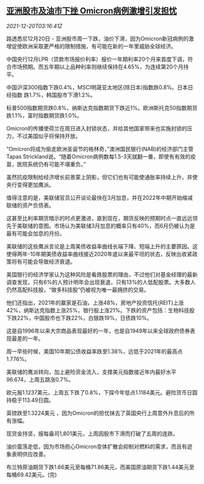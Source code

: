 <!--1639971062000-->
[亚洲股市及油市下挫 Omicron病例激增引发担忧](https://cn.reuters.com/article/global-market-asia-stocks-omicron-1220-idCNKBS2IZ071)
------

<div><i>2021-12-20T03:16:41Z</i></div><p>路透悉尼12月20日 - 亚洲股市周一下跌，油价下滑，因为Omicron新冠病例的激增促使欧洲采取更严格的限制措施，有可能在新的一年里威胁全球经济。</p><p>中国央行12月LPR（贷款市场报价利率）报价一年期利率20个月来首度下调，符合市场预期。而五年期以上品种利率则继续保持在4.65%，为连续第20个月持平。</p><p>中国沪深300指数下跌0.4%，MSCI明晟亚太地区(除日本)指数跌0.8%。日本日经指数 跌1.7%，韩国股市下滑1.2%。</p><p>标普500指数期货跌0.8%，纳斯达克指数期货下跌近1%。欧洲斯托克50指数期货跌1.1%，富时指数期货跌1.0%。</p><p>Omicron的传播使荷兰在周日进入封锁状态，并给其他国家带来也实施封锁的压力，不过美国似乎将保持开放。</p><p>“Omicron将成为偷走欧洲圣诞节的格林奇，”澳洲国民银行(NAB)的经济部门主管Tapas Strickland说。“随着Omicron病例数每1.5-3天就翻一番，即使有有效的疫苗，医院系统仍有可能不堪重负。”</p><p>虽然抗疫限制给经济增长前景蒙上阴影，但它们也有可能使通胀率持续上升，并使央行变得更加鹰派。</p><p>值得注意的是，美联储官员公开谈论最快在3月加息，并在2022年中期开始缩减联储的资产负债表。</p><p>这甚至比利率期货暗示的时点更激进，直到现在，期货反映的预期时点一直远远领先于美联储的意图。市场认为美联储3月加息的概率只有40%，而6月仍被认为是最有可能会加息的月份。</p><p>美联储的这些鹰派言论是上周美债收益率曲线长端下降、短端上升的主要原因。这使得两年-10年期美债收益率曲线接近2020年底以来最平坦的状态，反映出收紧政策将有可能会导致经济衰退。</p><p>美国银行的经济学家认为这种风险是看跌股票的理由，不过他们对基金经理的最新调查发现，只有6%的人预计明年会出现衰退，只有13%的人低配股票。大多数人仍然高配科技股，“做多科技股”仍被视为唯一最拥挤的交易。</p><p>他们还指出，2021年的赢家是石油，上涨48%，房地产投资信托(REIT)上涨42%，纳斯达克指数上涨25%，银行股上涨21%。下跌的资产包括：生物科技股下跌22%，中国股市也下跌22%，白银跌19%，日债跌10%。</p><p>这是自1996年以来大宗商品表现最好的一年，也是自1949年以来全球政府债券表现最差的一年。</p><p>周一早些时候，美国10年期公债收益率跌至1.38%，远低于2021年的最高点1.776%。</p><p>美联储的鹰派转向，加上避险资金流入，支撑美元指数接近年内最好水平96.674，上周五跳涨0.7%。</p><p>欧元报1.1237美元，上周五下跌了0.8%，下探今年低点1.1184美元。避险货币日圆持稳于113.49日圆。</p><p>英镑跌至1.3224美元 ，因为Omicron的担忧抹去了英国央行上周意外升息后的所有涨幅。</p><p>现货金持坚，报每盎司1,801美元，上周因股市下滑而打破了五周的连跌。</p><p>油价震荡走低，因为市场担心Omicron变体扩散会抑制对燃料的需求，而且有迹象表明供应改善。</p><p>布兰特原油期货下跌1.66美元至每桶71.86美元，而美国原油期货下跌1.44美元至每桶69.42美元。(完)</p>
